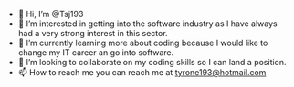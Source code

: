- 👋 Hi, I’m @Tsj193
- 👀 I’m interested in getting into the software industry as I have always had a very strong interest in this sector.
- 🌱 I’m currently learning more about coding because I would like to change my IT career an go into software.
- 💞️ I’m looking to collaborate on my coding skills so I can land a position.
- 📫 How to reach me you can reach me at tyrone193@hotmail.com

<!---
Tsj193/Tsj193 is a ✨ special ✨ repository because its `README.md` (this file) appears on your GitHub profile.
You can click the Preview link to take a look at your changes.
--->

